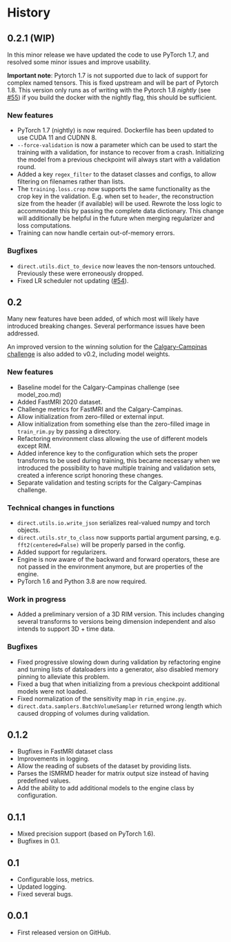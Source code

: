 # History

## 0.2.1 (WIP)

In this minor release we have updated the code to use PyTorch 1.7, and resolved
some minor issues and improve usability.

**Important note**: Pytorch 1.7 is not supported due to lack of support for
complex named tensors. This is fixed upstream and will be part of Pytorch 1.8.
This version only runs as of writing with the Pytorch 1.8
*nightly* (see [#55](https://github.com/directgroup/direct/issues/55)) if you
build the docker with the nightly flag, this should be sufficient.

### New features

* PyTorch 1.7 (nightly) is now required. Dockerfile has been updated to use
  CUDA 11 and CUDNN 8.
* `--force-validation` is now a parameter which can be used to start the
  training with a validation, for instance to recover from a crash.
  Initializing the model from a previous checkpoint will always start with a
  validation round.
* Added a key `regex_filter` to the dataset classes and configs, to allow
  filtering on filenames rather than lists.
* The `training.loss.crop` now supports the same functionality as the crop key
  in the validation. E.g. when set to `header`, the reconstruction size from
  the header (if available) will be used. Rewrote the loss logic to accommodate
  this by passing the complete data dictionary. This change will additionally
  be helpful in the future when merging regularizer and loss computations.
* Training can now handle certain out-of-memory errors.

### Bugfixes

* `direct.utils.dict_to_device` now leaves the non-tensors untouched.
  Previously these were erroneously dropped.
* Fixed LR scheduler not
  updating ([#54](https://github.com/directgroup/direct/issues/54)).

## 0.2

Many new features have been added, of which most will likely have introduced
breaking changes. Several performance issues have been addressed.

An improved version to the winning solution for the
[Calgary-Campinas challenge](https://sites.google.com/view/calgary-campinas-dataset/mr-reconstruction-challenge)
is also added to v0.2, including model weights.

### New features

* Baseline model for the Calgary-Campinas challenge (see model_zoo.md)
* Added FastMRI 2020 dataset.
* Challenge metrics for FastMRI and the Calgary-Campinas.
* Allow initialization from zero-filled or external input.
* Allow initialization from something else than the zero-filled image
  in `train_rim.py` by passing a directory.
* Refactoring environment class allowing the use of different models except
  RIM.
* Added inference key to the configuration which sets the proper transforms to
  be used during training, this became necessary when we introduced the
  possibility to have multiple training and validation sets, created a
  inference script honoring these changes.
* Separate validation and testing scripts for the Calgary-Campinas challenge.

### Technical changes in functions

* `direct.utils.io.write_json` serializes real-valued numpy and torch objects.
* `direct.utils.str_to_class` now supports partial argument parsing,
  e.g. `fft2(centered=False)` will be properly parsed in the config.
* Added support for regularizers.
* Engine is now aware of the backward and forward operators, these are not
  passed in the environment anymore, but are properties of the engine.
* PyTorch 1.6 and Python 3.8 are now required.

### Work in progress

* Added a preliminary version of a 3D RIM version. This includes changing
  several transforms to versions being dimension independent and also intends
  to support 3D + time data.

### Bugfixes

* Fixed progressive slowing down during validation by refactoring engine and
  turning lists of dataloaders into a generator, also disabled memory pinning
  to alleviate this problem.
* Fixed a bug that when initializing from a previous checkpoint additional
  models were not loaded.
* Fixed normalization of the sensitivity map in `rim_engine.py`.
* `direct.data.samplers.BatchVolumeSampler` returned wrong length which caused
  dropping of volumes during validation.

## 0.1.2

* Bugfixes in FastMRI dataset class
* Improvements in logging.
* Allow the reading of subsets of the dataset by providing lists.
* Parses the ISMRMD header for matrix output size instead of having predefined
  values.
* Add the ability to add additional models to the engine class by
  configuration.

## 0.1.1

* Mixed precision support (based on PyTorch 1.6).
* Bugfixes in 0.1.

## 0.1

* Configurable loss, metrics.
* Updated logging.
* Fixed several bugs.

## 0.0.1

* First released version on GitHub.
